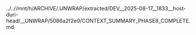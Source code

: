 ../..//mnt/h/ARCHIVE/.UNWRAP/extracted/DEV__2025-08-17__1833__host-duri-head/__UNWRAP/5086a2f2e0/CONTEXT_SUMMARY_PHASE8_COMPLETE.md